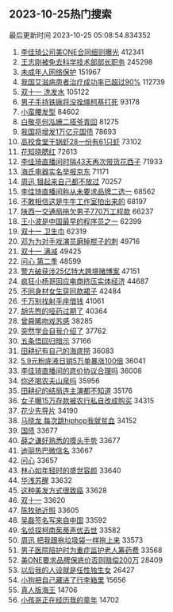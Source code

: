 ## 2023-10-25热门搜索 
最后更新时间 2023-10-25 05:08:54.834352 
1. [李佳琦公司美ONE合同细则曝光](https://s.weibo.com/weibo?q=%23%E6%9D%8E%E4%BD%B3%E7%90%A6%E5%85%AC%E5%8F%B8%E7%BE%8EONE%E5%90%88%E5%90%8C%E7%BB%86%E5%88%99%E6%9B%9D%E5%85%89%23&t=31&band_rank=1&Refer=top) 412341
1. [王志刚被免去科学技术部部长职务](https://s.weibo.com/weibo?q=%23%E7%8E%8B%E5%BF%97%E5%88%9A%E8%A2%AB%E5%85%8D%E5%8E%BB%E7%A7%91%E5%AD%A6%E6%8A%80%E6%9C%AF%E9%83%A8%E9%83%A8%E9%95%BF%E8%81%8C%E5%8A%A1%23&t=31&band_rank=2&Refer=top) 245298
1. [未成年人网络保护](https://s.weibo.com/weibo?q=%23%E6%9C%AA%E6%88%90%E5%B9%B4%E4%BA%BA%E7%BD%91%E7%BB%9C%E4%BF%9D%E6%8A%A4%23&t=31&band_rank=3&Refer=top) 151967
1. [我国艾滋病患者治疗成功率已超过90%](https://s.weibo.com/weibo?q=%23%E6%88%91%E5%9B%BD%E8%89%BE%E6%BB%8B%E7%97%85%E6%82%A3%E8%80%85%E6%B2%BB%E7%96%97%E6%88%90%E5%8A%9F%E7%8E%87%E5%B7%B2%E8%B6%85%E8%BF%8790%25%23&t=31&band_rank=4&Refer=top) 112739
1. [双十一 洗发水](https://s.weibo.com/weibo?q=%E5%8F%8C%E5%8D%81%E4%B8%80%20%E6%B4%97%E5%8F%91%E6%B0%B4&t=31&band_rank=5&Refer=top) 105122
1. [男子手持铁锹将没拴绳柯基打死](https://s.weibo.com/weibo?q=%23%E7%94%B7%E5%AD%90%E6%89%8B%E6%8C%81%E9%93%81%E9%94%B9%E5%B0%86%E6%B2%A1%E6%8B%B4%E7%BB%B3%E6%9F%AF%E5%9F%BA%E6%89%93%E6%AD%BB%23&t=31&band_rank=4&Refer=top) 93178
1. [小蛮腰发型](https://s.weibo.com/weibo?q=%E5%B0%8F%E8%9B%AE%E8%85%B0%E5%8F%91%E5%9E%8B&t=31&band_rank=6&Refer=top) 84602
1. [白敬亭何泓姗二搭爷青回](https://s.weibo.com/weibo?q=%23%E7%99%BD%E6%95%AC%E4%BA%AD%E4%BD%95%E6%B3%93%E5%A7%97%E4%BA%8C%E6%90%AD%E7%88%B7%E9%9D%92%E5%9B%9E%23&t=31&band_rank=7&Refer=top) 81275
1. [我国将增发1万亿元国债](https://s.weibo.com/weibo?q=%23%E6%88%91%E5%9B%BD%E5%B0%86%E5%A2%9E%E5%8F%911%E4%B8%87%E4%BA%BF%E5%85%83%E5%9B%BD%E5%80%BA%23&t=31&band_rank=8&Refer=top) 78693
1. [高校食堂干锅虾28一份有61只虾](https://s.weibo.com/weibo?q=%23%E9%AB%98%E6%A0%A1%E9%A3%9F%E5%A0%82%E5%B9%B2%E9%94%85%E8%99%BE28%E4%B8%80%E4%BB%BD%E6%9C%8961%E5%8F%AA%E8%99%BE%23&t=31&band_rank=9&Refer=top) 73102
1. [花知晓腮红](https://s.weibo.com/weibo?q=%E8%8A%B1%E7%9F%A5%E6%99%93%E8%85%AE%E7%BA%A2&t=31&band_rank=10&Refer=top) 72613
1. [李佳琦直播间时隔43天再次带货花西子](https://s.weibo.com/weibo?q=%23%E6%9D%8E%E4%BD%B3%E7%90%A6%E7%9B%B4%E6%92%AD%E9%97%B4%E6%97%B6%E9%9A%9443%E5%A4%A9%E5%86%8D%E6%AC%A1%E5%B8%A6%E8%B4%A7%E8%8A%B1%E8%A5%BF%E5%AD%90%23&t=31&band_rank=11&Refer=top) 71933
1. [海氏电器实名举报京东](https://s.weibo.com/weibo?q=%23%E6%B5%B7%E6%B0%8F%E7%94%B5%E5%99%A8%E5%AE%9E%E5%90%8D%E4%B8%BE%E6%8A%A5%E4%BA%AC%E4%B8%9C%23&t=31&band_rank=12&Refer=top) 71171
1. [周迅 狠起来自己都不放过](https://s.weibo.com/weibo?q=%E5%91%A8%E8%BF%85%20%E7%8B%A0%E8%B5%B7%E6%9D%A5%E8%87%AA%E5%B7%B1%E9%83%BD%E4%B8%8D%E6%94%BE%E8%BF%87&t=31&band_rank=13&Refer=top) 70257
1. [李佳琦直播间称从未要求品牌二选一](https://s.weibo.com/weibo?q=%23%E6%9D%8E%E4%BD%B3%E7%90%A6%E7%9B%B4%E6%92%AD%E9%97%B4%E7%A7%B0%E4%BB%8E%E6%9C%AA%E8%A6%81%E6%B1%82%E5%93%81%E7%89%8C%E4%BA%8C%E9%80%89%E4%B8%80%23&t=31&band_rank=14&Refer=top) 68562
1. [不敢相信这是牛牛工作室拍出来的](https://s.weibo.com/weibo?q=%E4%B8%8D%E6%95%A2%E7%9B%B8%E4%BF%A1%E8%BF%99%E6%98%AF%E7%89%9B%E7%89%9B%E5%B7%A5%E4%BD%9C%E5%AE%A4%E6%8B%8D%E5%87%BA%E6%9D%A5%E7%9A%84&t=31&band_rank=15&Refer=top) 68197
1. [陕西一交通局拖欠男子770万工程款](https://s.weibo.com/weibo?q=%23%E9%99%95%E8%A5%BF%E4%B8%80%E4%BA%A4%E9%80%9A%E5%B1%80%E6%8B%96%E6%AC%A0%E7%94%B7%E5%AD%90770%E4%B8%87%E5%B7%A5%E7%A8%8B%E6%AC%BE%23&t=31&band_rank=16&Refer=top) 66237
1. [王小波是中国最早的程序员之一](https://s.weibo.com/weibo?q=%E7%8E%8B%E5%B0%8F%E6%B3%A2%E6%98%AF%E4%B8%AD%E5%9B%BD%E6%9C%80%E6%97%A9%E7%9A%84%E7%A8%8B%E5%BA%8F%E5%91%98%E4%B9%8B%E4%B8%80&t=31&band_rank=17&Refer=top) 62399
1. [双十一 卫生巾](https://s.weibo.com/weibo?q=%E5%8F%8C%E5%8D%81%E4%B8%80%20%E5%8D%AB%E7%94%9F%E5%B7%BE&t=31&band_rank=18&Refer=top) 62319
1. [邓为为对手戏演员磨掉棍子的刺](https://s.weibo.com/weibo?q=%23%E9%82%93%E4%B8%BA%E4%B8%BA%E5%AF%B9%E6%89%8B%E6%88%8F%E6%BC%94%E5%91%98%E7%A3%A8%E6%8E%89%E6%A3%8D%E5%AD%90%E7%9A%84%E5%88%BA%23&t=31&band_rank=19&Refer=top) 49716
1. [双十一 满减](https://s.weibo.com/weibo?q=%E5%8F%8C%E5%8D%81%E4%B8%80%20%E6%BB%A1%E5%87%8F&t=31&band_rank=20&Refer=top) 49425
1. [问心 第二季](https://s.weibo.com/weibo?q=%E9%97%AE%E5%BF%83%20%E7%AC%AC%E4%BA%8C%E5%AD%A3&t=31&band_rank=21&Refer=top) 48599
1. [警方破获涉25亿特大跨境赌博案](https://s.weibo.com/weibo?q=%23%E8%AD%A6%E6%96%B9%E7%A0%B4%E8%8E%B7%E6%B6%8925%E4%BA%BF%E7%89%B9%E5%A4%A7%E8%B7%A8%E5%A2%83%E8%B5%8C%E5%8D%9A%E6%A1%88%23&t=31&band_rank=22&Refer=top) 47151
1. [疯狂小杨哥回应电商挤压实体经济](https://s.weibo.com/weibo?q=%23%E7%96%AF%E7%8B%82%E5%B0%8F%E6%9D%A8%E5%93%A5%E5%9B%9E%E5%BA%94%E7%94%B5%E5%95%86%E6%8C%A4%E5%8E%8B%E5%AE%9E%E4%BD%93%E7%BB%8F%E6%B5%8E%23&t=31&band_rank=23&Refer=top) 44687
1. [不同身材女生穿同款裙子](https://s.weibo.com/weibo?q=%23%E4%B8%8D%E5%90%8C%E8%BA%AB%E6%9D%90%E5%A5%B3%E7%94%9F%E7%A9%BF%E5%90%8C%E6%AC%BE%E8%A3%99%E5%AD%90%23&t=31&band_rank=24&Refer=top) 42484
1. [千万别找射手座借钱](https://s.weibo.com/weibo?q=%E5%8D%83%E4%B8%87%E5%88%AB%E6%89%BE%E5%B0%84%E6%89%8B%E5%BA%A7%E5%80%9F%E9%92%B1&t=31&band_rank=25&Refer=top) 41061
1. [胡先煦的哑药过期了](https://s.weibo.com/weibo?q=%23%E8%83%A1%E5%85%88%E7%85%A6%E7%9A%84%E5%93%91%E8%8D%AF%E8%BF%87%E6%9C%9F%E4%BA%86%23&t=31&band_rank=26&Refer=top) 40364
1. [曾舜晞吻戏苏感](https://s.weibo.com/weibo?q=%23%E6%9B%BE%E8%88%9C%E6%99%9E%E5%90%BB%E6%88%8F%E8%8B%8F%E6%84%9F%23&t=31&band_rank=27&Refer=top) 38285
1. [突然学会自我介绍了](https://s.weibo.com/weibo?q=%E7%AA%81%E7%84%B6%E5%AD%A6%E4%BC%9A%E8%87%AA%E6%88%91%E4%BB%8B%E7%BB%8D%E4%BA%86&t=31&band_rank=28&Refer=top) 37762
1. [五条悟回归暗示](https://s.weibo.com/weibo?q=%E4%BA%94%E6%9D%A1%E6%82%9F%E5%9B%9E%E5%BD%92%E6%9A%97%E7%A4%BA&t=31&band_rank=29&Refer=top) 37166
1. [田耕纪有自己的海底捞](https://s.weibo.com/weibo?q=%23%E7%94%B0%E8%80%95%E7%BA%AA%E6%9C%89%E8%87%AA%E5%B7%B1%E7%9A%84%E6%B5%B7%E5%BA%95%E6%8D%9E%23&t=31&band_rank=30&Refer=top) 36083
1. [5.9元粉底液日销5万单暴涨100倍](https://s.weibo.com/weibo?q=%235.9%E5%85%83%E7%B2%89%E5%BA%95%E6%B6%B2%E6%97%A5%E9%94%805%E4%B8%87%E5%8D%95%E6%9A%B4%E6%B6%A8100%E5%80%8D%23&t=31&band_rank=31&Refer=top) 36041
1. [李佳琦直播间的底价协议合理吗](https://s.weibo.com/weibo?q=%23%E6%9D%8E%E4%BD%B3%E7%90%A6%E7%9B%B4%E6%92%AD%E9%97%B4%E7%9A%84%E5%BA%95%E4%BB%B7%E5%8D%8F%E8%AE%AE%E5%90%88%E7%90%86%E5%90%97%23&t=31&band_rank=32&Refer=top) 36008
1. [你还喝农夫山泉吗](https://s.weibo.com/weibo?q=%23%E4%BD%A0%E8%BF%98%E5%96%9D%E5%86%9C%E5%A4%AB%E5%B1%B1%E6%B3%89%E5%90%97%23&t=31&band_rank=33&Refer=top) 35956
1. [田耕纪的结局连主演都不知道](https://s.weibo.com/weibo?q=%23%E7%94%B0%E8%80%95%E7%BA%AA%E7%9A%84%E7%BB%93%E5%B1%80%E8%BF%9E%E4%B8%BB%E6%BC%94%E9%83%BD%E4%B8%8D%E7%9F%A5%E9%81%93%23&t=31&band_rank=34&Refer=top) 35176
1. [女子曝15万存款被农行私自改成购买](https://s.weibo.com/weibo?q=%23%E5%A5%B3%E5%AD%90%E6%9B%9D15%E4%B8%87%E5%AD%98%E6%AC%BE%E8%A2%AB%E5%86%9C%E8%A1%8C%E7%A7%81%E8%87%AA%E6%94%B9%E6%88%90%E8%B4%AD%E4%B9%B0%23&t=31&band_rank=35&Refer=top) 34315
1. [花少先导片](https://s.weibo.com/weibo?q=%E8%8A%B1%E5%B0%91%E5%85%88%E5%AF%BC%E7%89%87&t=31&band_rank=36&Refer=top) 34190
1. [马晓龙 每次跳hiphop我就贫血](https://s.weibo.com/weibo?q=%E9%A9%AC%E6%99%93%E9%BE%99%20%E6%AF%8F%E6%AC%A1%E8%B7%B3hiphop%E6%88%91%E5%B0%B1%E8%B4%AB%E8%A1%80&t=31&band_rank=37&Refer=top) 34152
1. [国债](https://s.weibo.com/weibo?q=%E5%9B%BD%E5%80%BA&t=31&band_rank=38&Refer=top) 33677
1. [薛之谦好熟悉的摸头手势](https://s.weibo.com/weibo?q=%23%E8%96%9B%E4%B9%8B%E8%B0%A6%E5%A5%BD%E7%86%9F%E6%82%89%E7%9A%84%E6%91%B8%E5%A4%B4%E6%89%8B%E5%8A%BF%23&t=31&band_rank=39&Refer=top) 33677
1. [迪丽热巴微信名](https://s.weibo.com/weibo?q=%23%E8%BF%AA%E4%B8%BD%E7%83%AD%E5%B7%B4%E5%BE%AE%E4%BF%A1%E5%90%8D%23&t=31&band_rank=40&Refer=top) 33667
1. [问心](https://s.weibo.com/weibo?q=%E9%97%AE%E5%BF%83&t=31&band_rank=41&Refer=top) 33657
1. [林心如年轻时的盛世容颜](https://s.weibo.com/weibo?q=%23%E6%9E%97%E5%BF%83%E5%A6%82%E5%B9%B4%E8%BD%BB%E6%97%B6%E7%9A%84%E7%9B%9B%E4%B8%96%E5%AE%B9%E9%A2%9C%23&t=31&band_rank=42&Refer=top) 33640
1. [华浅苏醒](https://s.weibo.com/weibo?q=%23%E5%8D%8E%E6%B5%85%E8%8B%8F%E9%86%92%23&t=31&band_rank=43&Refer=top) 33632
1. [这种美发方式很致癌](https://s.weibo.com/weibo?q=%23%E8%BF%99%E7%A7%8D%E7%BE%8E%E5%8F%91%E6%96%B9%E5%BC%8F%E5%BE%88%E8%87%B4%E7%99%8C%23&t=31&band_rank=44&Refer=top) 33628
1. [双十一](https://s.weibo.com/weibo?q=%E5%8F%8C%E5%8D%81%E4%B8%80&t=31&band_rank=45&Refer=top) 33620
1. [陈牧驰近照](https://s.weibo.com/weibo?q=%23%E9%99%88%E7%89%A7%E9%A9%B0%E8%BF%91%E7%85%A7%23&t=31&band_rank=46&Refer=top) 33605
1. [吴磊签名写来自中国](https://s.weibo.com/weibo?q=%23%E5%90%B4%E7%A3%8A%E7%AD%BE%E5%90%8D%E5%86%99%E6%9D%A5%E8%87%AA%E4%B8%AD%E5%9B%BD%23&t=31&band_rank=47&Refer=top) 33592
1. [名侦探柯南茱蒂声优去世](https://s.weibo.com/weibo?q=%23%E5%90%8D%E4%BE%A6%E6%8E%A2%E6%9F%AF%E5%8D%97%E8%8C%B1%E8%92%82%E5%A3%B0%E4%BC%98%E5%8E%BB%E4%B8%96%23&t=31&band_rank=48&Refer=top) 33582
1. [周迅 把我跟拖垃圾袋一样拖上来](https://s.weibo.com/weibo?q=%E5%91%A8%E8%BF%85%20%E6%8A%8A%E6%88%91%E8%B7%9F%E6%8B%96%E5%9E%83%E5%9C%BE%E8%A2%8B%E4%B8%80%E6%A0%B7%E6%8B%96%E4%B8%8A%E6%9D%A5&t=31&band_rank=49&Refer=top) 33573
1. [男子医院陪护时为重症监护老人筹药费](https://s.weibo.com/weibo?q=%23%E7%94%B7%E5%AD%90%E5%8C%BB%E9%99%A2%E9%99%AA%E6%8A%A4%E6%97%B6%E4%B8%BA%E9%87%8D%E7%97%87%E7%9B%91%E6%8A%A4%E8%80%81%E4%BA%BA%E7%AD%B9%E8%8D%AF%E8%B4%B9%23&t=31&band_rank=50&Refer=top) 33568
1. [美ONE要求品牌保底价否则赔偿200万](https://s.weibo.com/weibo?q=%23%E7%BE%8EONE%E8%A6%81%E6%B1%82%E5%93%81%E7%89%8C%E4%BF%9D%E5%BA%95%E4%BB%B7%E5%90%A6%E5%88%99%E8%B5%94%E5%81%BF200%E4%B8%87%23&t=31&band_rank=10&Refer=top) 28409
1. [以后我的人设就是任性独生女](https://s.weibo.com/weibo?q=%E4%BB%A5%E5%90%8E%E6%88%91%E7%9A%84%E4%BA%BA%E8%AE%BE%E5%B0%B1%E6%98%AF%E4%BB%BB%E6%80%A7%E7%8B%AC%E7%94%9F%E5%A5%B3&t=31&band_rank=13&Refer=top) 26427
1. [小狗把自己藏进了行李箱里](https://s.weibo.com/weibo?q=%E5%B0%8F%E7%8B%97%E6%8A%8A%E8%87%AA%E5%B7%B1%E8%97%8F%E8%BF%9B%E4%BA%86%E8%A1%8C%E6%9D%8E%E7%AE%B1%E9%87%8C&t=31&band_rank=31&Refer=top) 15656
1. [真人版海王](https://s.weibo.com/weibo?q=%E7%9C%9F%E4%BA%BA%E7%89%88%E6%B5%B7%E7%8E%8B&t=31&band_rank=43&Refer=top) 14706
1. [小孩哥正在经历我的童年](https://s.weibo.com/weibo?q=%E5%B0%8F%E5%AD%A9%E5%93%A5%E6%AD%A3%E5%9C%A8%E7%BB%8F%E5%8E%86%E6%88%91%E7%9A%84%E7%AB%A5%E5%B9%B4&t=31&band_rank=44&Refer=top) 14702
